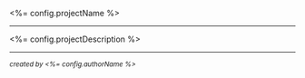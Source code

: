 <%= config.projectName %>
- - - 

<%= config.projectDescription %>

- - -
<small>*created by <%= config.authorName %>*</small>

